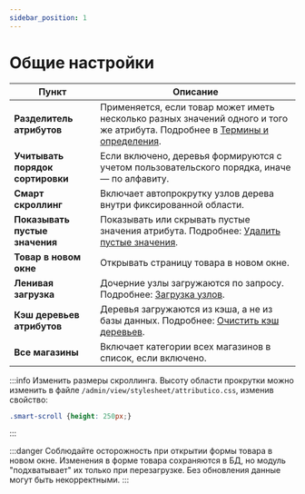 ```yaml
---
sidebar_position: 1
---
```


# Общие настройки

| Пункт | Описание |
|-------|----------|
| **Разделитель атрибутов** | Применяется, если товар может иметь несколько разных значений одного и того же атрибута. Подробнее в [Термины и определения](/general-info/values-templates.md). |
| **Учитывать порядок сортировки** | Если включено, деревья формируются с учетом пользовательского порядка, иначе — по алфавиту. |
| **Смарт скроллинг** | Включает автопрокрутку узлов дерева внутри фиксированной области. |
| **Показывать пустые значения** | Показывать или скрывать пустые значения атрибута. Подробнее: [Удалить пустые значения](/tools/empty-values.md). |
| **Товар в новом окне** | Открывать страницу товара в новом окне. |
| **Ленивая загрузка** | Дочерние узлы загружаются по запросу. Подробнее: [Загрузка узлов](/general-info/lazy-load.md). |
| **Кэш деревьев атрибутов** | Деревья загружаются из кэша, а не из базы данных. Подробнее: [Очистить кэш деревьев](/tools/cache.md). |
| **Все магазины** | Включает категории всех магазинов в список, если включено. |

:::info
Изменить размеры скроллинга.
Высоту области прокрутки можно изменить в файле `/admin/view/stylesheet/attributico.css`, изменив свойство:

```css
.smart-scroll {height: 250px;}
```

:::

:::danger
Соблюдайте осторожность при открытии формы товара в новом окне.
Изменения в форме товара сохраняются в БД, но модуль "подхватывает" их только при перезагрузке. Без обновления данные могут быть некорректными.
:::
